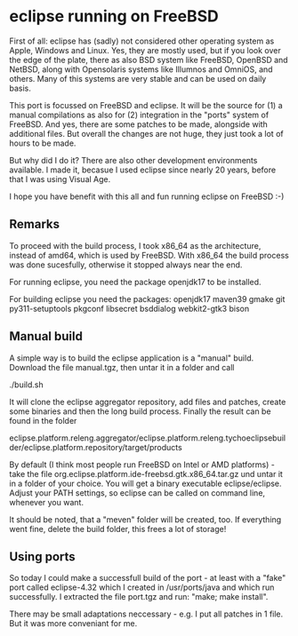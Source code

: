 # eclipse running on FreeBSD

First of all: eclipse has (sadly) not considered other operating system as Apple, Windows and Linux.  Yes, they are mostly used, but if you look over the edge of the plate, there as also BSD system like FreeBSD, OpenBSD and NetBSD, along with Opensolaris systems like Illumnos and OmniOS, and others.  Many of this systems are very stable and can be used on daily basis.

This port is focussed on FreeBSD and eclipse.  It will be the source for (1) a manual compilations as also for (2) integration in the "ports" system of FreeBSD.  And yes, there are some patches to be made, alongside with additional files.  But overall the changes are not huge, they just took a lot of hours to be made.

But why did I do it?  There are also other development environments available.  I made it, becasue I used eclipse since nearly 20 years, before that I was using Visual Age.

I hope you have benefit with this all and fun running eclipse on FreeBSD :-)

## Remarks

To proceed with the build process, I took x86_64 as the architecture, instead of amd64, which is used by FreeBSD.  With x86_64 the build process was done sucesfully, otherwise it stopped always near the end.

For running eclipse, you need the package openjdk17 to be installed.

For building eclipse you need the packages: openjdk17 maven39 gmake git py311-setuptools pkgconf libsecret bsddialog webkit2-gtk3 bison

## Manual build

A simple way is to build the eclipse application is a "manual" build.  Download the file manual.tgz, then untar it in a folder and call

./build.sh

It will clone the eclipse aggregator repository, add files and patches, create some binaries and then the long build process.  Finally the result can be found in the folder

eclipse.platform.releng.aggregator/eclipse.platform.releng.tychoeclipsebuilder/eclipse.platform.repository/target/products

By default (I think most people run FreeBSD on Intel or AMD platforms) - take the file org.eclipse.platform.ide-freebsd.gtk.x86_64.tar.gz und untar it in a folder of your choice.  You will get a binary executable eclipse/eclipse.  Adjust your PATH settings, so eclipse can be called on command line, whenever you want.

It should be noted, that a "meven" folder will be created, too.  If everything went fine, delete the build folder, this frees a lot of storage!

## Using ports

So today I could make a successfull build of the port - at least with a "fake" port called eclipse-4.32 which I created in /usr/ports/java and which run successfully.  I extracted the file port.tgz and run: "make; make install".

There may be small adaptations neccessary - e.g. I put all patches in 1 file.  But it was more conveniant for me.
